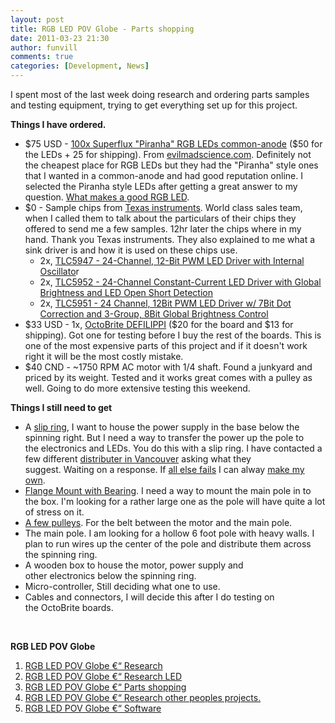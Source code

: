 ```yaml
---
layout: post
title: RGB LED POV Globe - Parts shopping 
date: 2011-03-23 21:30
author: funvill
comments: true
categories: [Development, News]
---
```

I spent most of the last week doing research and ordering parts samples and testing equipment, trying to get everything set up for this project.

<strong>Things I have ordered.</strong>
<ul>
	<li>$75 USD - <a href="http://evilmadscience.com/productsmenu/partsmenu/89-led">100x Superflux "Piranha" RGB LEDs common-anode</a> ($50 for the LEDs + 25 for shipping). From <a href="http://evilmadscience.com/">evilmadscience.com</a>. Definitely not the cheapest place for RGB LEDs but they had the "Piranha" style ones that I wanted in a common-anode and had good reputation online. I selected the Piranha style LEDs after getting a great answer to my question. <a href="http://electronics.stackexchange.com/questions/11790/what-makes-a-good-rgb-led">What makes a good RGB LED</a>.</li>
	<li>$0 - Sample chips from <a href="http://www.ti.com/">Texas instruments</a>. World class sales team, when I called them to talk about the particulars of their chips they offered to send me a few samples. 12hr later the chips where in my hand. Thank you Texas instruments. They also explained to me what a sink driver is and how it is used on these chips use.
<ul>
	<li>2x, <a href="http://focus.ti.com/docs/prod/folders/print/tlc5947.html">TLC5947 - 24-Channel, 12-Bit PWM LED Driver with Internal Oscillato</a>r</li>
	<li>2x, <a href="http://focus.ti.com/docs/prod/folders/print/tlc5952.html">TLC5952 - 24-Channel Constant-Current LED Driver with Global Brightness and LED Open Short Detection</a></li>
	<li>2x, <a href="http://focus.ti.com/docs/prod/folders/print/tlc5951.html">TLC5951 - 24 Channel, 12Bit PWM LED Driver w/ 7Bit Dot Correction and 3-Group, 8Bit Global Brightness Control</a></li>
</ul>
</li>
	<li>$33 USD - 1x, <a href="http://macetech.com/store/index.php?main_page=product_info&amp;cPath=1&amp;products_id=22">OctoBrite DEFILIPPI</a> ($20 for the board and $13 for shipping). Got one for testing before I buy the rest of the boards. This is one of the most expensive parts of this project and if it doesn't work right it will be the most costly mistake.</li>
	<li>$40 CND - ~1750 RPM AC motor with 1/4 shaft. Found a junkyard and priced by its weight. Tested and it works great comes with a pulley as well. Going to do more extensive testing this weekend.</li>
</ul>
<strong>Things I still need to get</strong>
<ul>
	<li>A <a href="http://en.wikipedia.org/wiki/Slip_ring">slip ring</a>, I want to house the power supply in the base below the spinning right. But I need a way to transfer the power up the pole to the electronics and LEDs. You do this with a slip ring. I have contacted a few different <a href="http://www.moog.com/products/slip-rings/commercial-industrial-slip-rings/high-speed-slip-ring-capsules/ac6231/">distributer in Vancouver</a> asking what they suggest. Waiting on a response. If <a href="http://electronics.stackexchange.com/questions/11946/power-for-povdisplay">all else fails</a> I can alway <a href="http://maybevideodoes.de/howto/slipring.html">make my own</a>.</li>
	<li><a href="http://www.princessauto.com/power-transmission/driveline/bearings/components/3870219-1-flange-mount-with-bearing">Flange Mount with Bearing</a>. I need a way to mount the main pole in to the box. I'm looking for a rather large one as the pole will have quite a lot of stress on it.</li>
	<li><a href="http://www.princessauto.com/power-transmission/driveline/drive-pulleys/components/8046310-2_4-finished-bore-sheave">A few pulleys</a>. For the belt between the motor and the main pole.</li>
	<li>The main pole. I am looking for a hollow 6 foot pole with heavy walls. I plan to run wires up the center of the pole and distribute them across the spinning ring.</li>
	<li>A wooden box to house the motor, power supply and other electronics below the spinning ring.</li>
	<li>Micro-controller, Still deciding what one to use.</li>
	<li>Cables and connectors, I will decide this after I do testing on the OctoBrite boards.</li>
</ul>
&nbsp;

<strong>RGB LED POV Globe</strong>
<ol>
	<li><a href="http://blog.abluestar.com/rgb-led-pov-globe-research/">RGB LED POV Globe €“ Research</a><strong>
</strong></li>
	<li><a href="http://blog.abluestar.com/rgb-led-pov-globe-%E2%80%93-research-led/">RGB LED POV Globe €“ Research LED</a></li>
	<li><a href="http://blog.abluestar.com/rgb-led-pov-globe-parts-shopping/">RGB LED POV Globe</a><a href="http://blog.abluestar.com/rgb-led-pov-globe-%E2%80%93-research-led/"> €“ Parts shopping</a></li>
	<li><a href="http://http//www.abluestar.com/blog/rgb-led-pov-globe-%E2%80%93-research-other-peoples-projects">RGB LED POV Globe €“ Research other peoples projects.</a></li>
	<li><a href="http://blog.abluestar.com/rgb-led-pov-globe-%e2%80%93-software/">RGB LED POV Globe €“ Software</a></li>
</ol>
<strong>
</strong>
